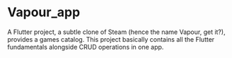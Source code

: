 # Vapour_app

A Flutter project, a subtle clone of Steam (hence the name Vapour, get it?), provides a games catalog.
This project basically contains all the Flutter fundamentals alongside CRUD operations in one app. 



